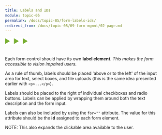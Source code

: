 ```yaml
---
title: Labels and IDs
module: topic-05
permalink: /docs/topic-05/form-labels-ids/
redirect_from: /docs/topic-05/09-form-mgmnt/02-page.md
---
```


<img src="./../../../img/arrow-divider.svg" style="width: 75px; border: none; margin: 0px 0 20px 0" />

Each form control should have its own **label element**. _This makes the form accessible to vision impaired users._

As a rule of thumb, labels should be placed 'above or to the left' of the input area for text, select boxes, and file uploads (this is the same idea presented earlier with `<p>...</p>`).

Labels should be placed to the right of individual checkboxes and radio buttons. Labels can be applied by wrapping them around both the text description and the form input.

Labels can also be included by using the `for=""` attribute. The value for this attribute should be the **id** assigned to each form element.

<span class="label label-info">NOTE:</span> This also expands the clickable area available to the user.


<div class="codepen-embed">
  <p data-height="400" data-theme-id="30567" data-slug-hash="GMOobr" data-default-tab="html,result" data-user="Media-Ed-Online" data-embed-version="2" data-pen-title="Topic-05: Labelling Form Elements, Pt. 1" class="codepen"></p>
</div>
